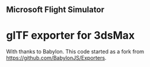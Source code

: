 Microsoft Flight Simulator
--------------------
glTF exporter for 3dsMax
====================
With thanks to Babylon. This code started as a fork from https://github.com/BabylonJS/Exporters.
